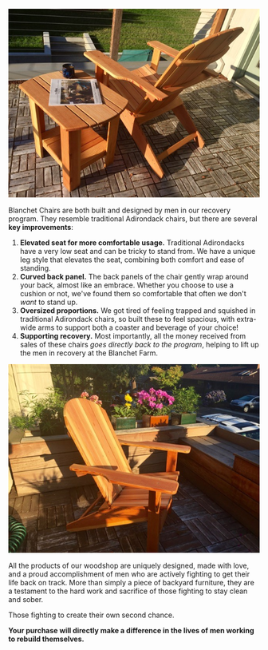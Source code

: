 ![Chairs](/rsc/Chair1.jpg)

Blanchet Chairs are both built and designed by men in our recovery program. They resemble traditional Adirondack chairs, but there are several **key improvements**:

1. **Elevated seat for more comfortable usage.** Traditional Adirondacks have a very low seat and can be tricky to stand from. We have a unique leg style that elevates the seat, combining both comfort and ease of standing. 
2. **Curved back panel.** The back panels of the chair gently wrap around your back, almost like an embrace. Whether you choose to use a cushion or not, we've found them so comfortable that often we don't *want* to stand up.  
3. **Oversized proportions.** We got tired of feeling trapped and squished in traditional Adirondack chairs, so built these to feel spacious, with extra-wide arms to support both a coaster and beverage of your choice!
4. **Supporting recovery.** Most importantly, all the money received from sales of these chairs *goes directly back to the program*, helping to lift up the men in recovery at the Blanchet Farm. 

![Chairs](/rsc/Chair2.jpg)

All the products of our woodshop are uniquely designed, made with love, and a proud accomplishment of men who are actively fighting to get their life back on track. More than simply a piece of backyard furniture, they are a testament to the hard work and sacrifice of those fighting to stay clean and sober. 

Those fighting to create their own second chance. 

**Your purchase will directly make a difference in the lives of men working to rebuild themselves.**